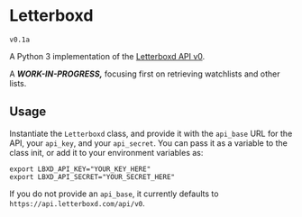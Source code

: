 # Letterboxd

`v0.1a`

A Python 3 implementation of the [Letterboxd API v0](http://api-docs.letterboxd.com/).
 
A ***WORK-IN-PROGRESS,*** focusing first on retrieving watchlists and other lists.

## Usage

Instantiate the `Letterboxd` class, and provide it with the `api_base` URL for the API, your `api_key`, and your `api_secret`. You can pass it as a variable to the class init, or add it to your environment variables as:

```
export LBXD_API_KEY="YOUR_KEY_HERE"
export LBXD_API_SECRET="YOUR_SECRET_HERE"
```

If you do not provide an `api_base`, it currently defaults to `https://api.letterboxd.com/api/v0`.